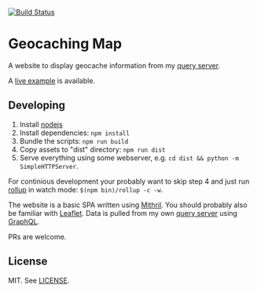 [![Build Status](https://travis-ci.org/foobert/gc-map.svg?branch=master)](https://travis-ci.org/foobert/gc-map)

# Geocaching Map

A website to display geocache information from my [query server](https://github.com/foobert/gc-query).

A [live example](https://foobert.github.io/gc-map/) is available.

## Developing

1. Install [nodejs](https://nodejs.org/)
2. Install dependencies: `npm install`
3. Bundle the scripts: `npm run build`
4. Copy assets to "dist" directory: `npm run dist`
5. Serve everything using some webserver, e.g. `cd dist && python -m SimpleHTTPServer`.

For continious development your probably want to skip step 4 and just run [rollup](https://rollupjs.org) in watch mode: `$(npm bin)/rollup -c -w`.

The website is a basic SPA written using [Mithril](https://mithril.js.org/). You should probably also be familiar with [Leaflet](https://leafletjs.com/). Data is pulled from my own [query server](https://github.com/foobert/gc-query) using [GraphQL](https://graphql.org/).

PRs are welcome.

## License

MIT. See [LICENSE](LICENSE).
